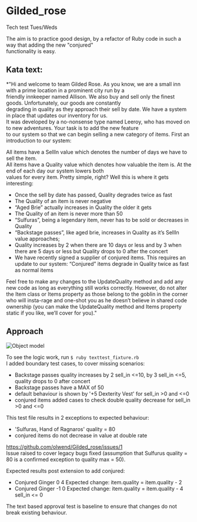 # Gilded_rose
Tech test Tues/Weds

The aim is to practice good design, by a refactor of Ruby code in such a way that adding the new "conjured"  
functionality is easy.

Kata text:
----------
*"Hi and welcome to team Gilded Rose. As you know, we are a small inn with a prime location in a prominent city run by a   
friendly innkeeper named Allison. We also buy and sell only the finest goods. Unfortunately, our goods are constantly   
degrading in quality as they approach their sell by date. We have a system in place that updates our inventory for us.   
It was developed by a no-nonsense type named Leeroy, who has moved on to new adventures. Your task is to add the new feature  
to our system so that we can begin selling a new category of items. First an introduction to our system:

All items have a SellIn value which denotes the number of days we have to sell the item.  
All items have a Quality value which denotes how valuable the item is. At the end of each day our system lowers both   
values for every item. Pretty simple, right? Well this is where it gets interesting:

- Once the sell by date has passed, Quality degrades twice as fast
- The Quality of an item is never negative
- “Aged Brie” actually increases in Quality the older it gets
- The Quality of an item is never more than 50
- “Sulfuras”, being a legendary item, never has to be sold or decreases in Quality
- “Backstage passes”, like aged brie, increases in Quality as it’s SellIn value approaches;  
- Quality increases by 2 when there are 10 days or less and by 3 when there are 5 days or less but Quality drops to 0 after the concert
- We have recently signed a supplier of conjured items. This requires an update to our system:
“Conjured” items degrade in Quality twice as fast as normal items

Feel free to make any changes to the UpdateQuality method and add any new code as long as everything still works correctly. However, do not alter the Item class or Items property as those belong to the goblin in the corner who will insta-rage and one-shot you as he doesn’t believe in shared code ownership (you can make the UpdateQuality method and Items property static if you like, we’ll cover for you)."

Approach
--------
![Object model](https://github.com/olwend/Gilded_rose/tree/master/gildedrose/gilded_rose.jpg)

To see the logic work, run ```$ ruby texttest_fixture.rb```  
I added boundary test cases, to cover missing scenarios:  
- Backstage passes quality increases by 2 sell_in <=10, by 3 sell_in <=5, quality drops to 0 after concert  
- Backstage passes have a MAX of 50  
- default behaviour is shown by '+5 Dexterity Vest' for sell_in >0 and <=0  
- conjured items added cases to check double quality decrease for sell_in >0 and <=0  

This test file results in 2 exceptions to expected behaviour:  
 - 'Sulfuras, Hand of Ragnaros' quality = 80  
 - conjured items do not decrease in value at double rate  

https://github.com/olwend/Gilded_rose/issues/1   
Issue raised to cover legacy bugs fixed (assumption that Sulfurus quality = 80 is a confirmed exception to quality max = 50).  

Expected results post extension to add conjured:

 - Conjured Ginger	0	4	  Expected change: item.quality = item.quality - 2
 - Conjured Ginger	-1	0	Expected change: item.quality = item.quality - 4	sell_in <= 0

The text based approval test is baseline to ensure that changes do not break existing behaviour.
